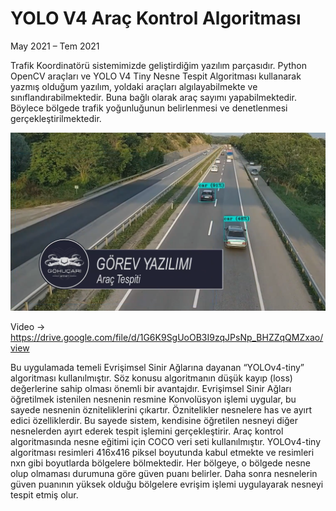 # YOLO V4 Araç Kontrol Algoritması
May 2021 – Tem 2021

Trafik Koordinatörü sistemimizde geliştirdiğim yazılım parçasıdır. Python OpenCV araçları ve YOLO V4 Tiny Nesne Tespit Algoritması kullanarak yazmış olduğum yazılım,
yoldaki araçları algılayabilmekte ve sınıflandırabilmektedir. Buna bağlı olarak araç sayımı yapabilmektedir. Böylece bölgede trafik yoğunluğunun belirlenmesi 
ve denetlenmesi gerçekleştirilmektedir.

![resim](https://github.com/mehmet-engineer/YOLO_V4_Arac_Kontrol_Algoritmasi/blob/master/b2.png)

Video -> https://drive.google.com/file/d/1G6K9SgUoOB3I9zqJPsNp_BHZZqQMZxao/view

Bu uygulamada temeli Evrişimsel Sinir Ağlarına dayanan “YOLOv4-tiny” algoritması kullanılmıştır. Söz konusu algoritmanın düşük kayıp (loss) değerlerine sahip olması önemli bir avantajdır. Evrişimsel Sinir Ağları öğretilmek istenilen nesnenin resmine Konvolüsyon işlemi uygular, bu sayede nesnenin özniteliklerini çıkartır. Öznitelikler nesnelere has ve ayırt edici özelliklerdir. Bu sayede sistem, kendisine öğretilen nesneyi diğer nesnelerden ayırt ederek tespit işlemini gerçekleştirir. Araç kontrol algoritmasında nesne eğitimi için COCO veri seti kullanılmıştır. YOLOv4-tiny algoritması resimleri 416x416 piksel boyutunda kabul etmekte ve resimleri nxn gibi boyutlarda bölgelere bölmektedir. Her bölgeye, o bölgede nesne olup olmaması durumuna göre güven puanı belirler. Daha sonra nesnelerin güven puanının yüksek olduğu bölgelere evrişim işlemi uygulayarak nesneyi tespit etmiş olur.
